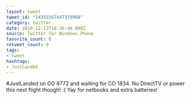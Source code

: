 ```yaml
---
layout: tweet
tweet_id: "14355567447379968"
category: twitter
date: 2010-12-13T16:26:48.000Z
source: Twitter for Windows Phone
favorite_count: 0
retweet_count: 0
tags:
- tweet
hashtags:
- JustLanded
---
```


#JustLanded on CO 8772 and waiting for CO 1834. No DirectTV or power this next flight though! :( Yay for netbooks and extra batteries!
